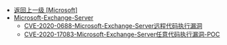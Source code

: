 - [返回上一级 [Microsoft]](/8、网络设备漏洞/Microsoft)
- [Microsoft-Exchange-Server](/8、网络设备漏洞/Microsoft/Microsoft-Exchange-Server/)
  - [CVE-2020-0688-Microsoft-Exchange-Server远程代码执行漏洞](/8、网络设备漏洞/Microsoft/Microsoft-Exchange-Server/CVE-2020-0688-Microsoft-Exchange-Server远程代码执行漏洞.md)
  - [CVE-2020-17083-Microsoft-Exchange-Server任意代码执行漏洞-POC](/8、网络设备漏洞/Microsoft/Microsoft-Exchange-Server/CVE-2020-17083-Microsoft-Exchange-Server任意代码执行漏洞-POC.md)
